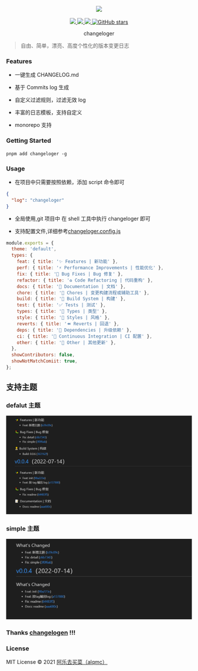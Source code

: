<p align="center">
  <img width="100px" src="./assets/logo.svg">
</p>

<p align="center">
  <a href="https://www.npmjs.org/package/changeloger">
  <img src="https://img.shields.io/npm/v/changeloger.svg">
  </a>
  <a href="https://npmcharts.com/compare/changeloger?minimal=true">
  <img src="https://img.shields.io/npm/dm/changeloger.svg?color=357C3C">
  </a>
  <a href="https://npmcharts.com/compare/changeloger?minimal=true">
  <img src="https://img.shields.io/npm/l/changeloger.svg?color=blue">
  </a>
   <a href="https://github.com/alqmc/changeloger" target="__blank"><img alt="GitHub stars" src="https://img.shields.io/github/stars/alqmc/changeloger?style=social">
  
  </a>

  <br>
</p>

<p align="center"> changeloger</p>

> 自由、简单，漂亮、高度个性化的版本变更日志

### Features

- 一键生成 CHANGELOG.md

- 基于 Commits log 生成

- 自定义过滤规则，过滤无效 log

- 丰富的日志模板，支持自定义

- monorepo 支持

### Getting Started

```
pnpm add changeloger -g
```

### Usage

- 在项目中只需要按照依赖，添加 script 命令即可

```json
{
  "log": "changeloger"
}
```

- 全局使用,git 项目中 在 shell 工具中执行 changeloger 即可

- 支持配置文件,详细参考[changeloger.config.js](./changeloger.config.js)

```js
module.exports = {
  theme: 'default',
  types: {
    feat: { title: '✨ Features | 新功能' },
    perf: { title: '⚡ Performance Improvements | 性能优化' },
    fix: { title: '🐛 Bug Fixes | Bug 修复' },
    refactor: { title: '♻ Code Refactoring | 代码重构' },
    docs: { title: '📝 Documentation | 文档' },
    chore: { title: '🎫 Chores | 变更构建流程或辅助工具' },
    build: { title: '👷‍ Build System | 构建' },
    test: { title: '✅ Tests | 测试' },
    types: { title: '🌊 Types | 类型' },
    style: { title: '💄 Styles | 风格' },
    reverts: { title: '⏪ Reverts | 回退' },
    deps: { title: '🥦 Dependencies | 升级依赖' },
    ci: { title: '🔧 Continuous Integration | CI 配置' },
    other: { title: '👏 Other | 其他更新' },
  },
  showContributors: false,
  showNotMatchComiit: true,
};
```

## 支持主题

### defalut 主题

![defalut 主题](/assets/defalut.png)

### simple 主题

![defalut 主题](/assets/simple.png)

### Thanks [changelogen](https://github.com/unjs/changelogen) !!!

### License

MIT License © 2021 [阿乐去买菜（alqmc）](https://github.com/alqmc)
